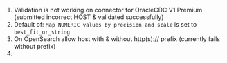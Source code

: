 1. Validation is not working on connector for OracleCDC V1 Premium (submitted incorrect HOST & validated successfully)
2. Default of: `Map NUMERIC values by precision and scale` is set to `best_fit_or_string`
3. On OpenSearch allow host with & without http(s):// prefix (currently fails without prefix)
4. 